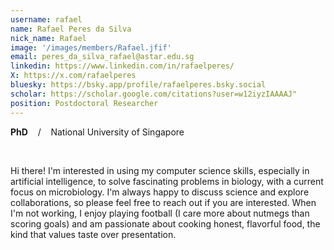 ```yaml
---
username: rafael
name: Rafael Peres da Silva
nick_name: Rafael
image: '/images/members/Rafael.jfif'
email: peres_da_silva_rafael@astar.edu.sg
linkedin: https://www.linkedin.com/in/rafaelperes/ 
X: https://x.com/rafaelperes 
bluesky: https://bsky.app/profile/rafaelperes.bsky.social 
scholar: https://scholar.google.com/citations?user=w12iyzIAAAAJ"
position: Postdoctoral Researcher
---
```


**PhD** &nbsp;&nbsp; / &nbsp;&nbsp; National University of Singapore

<br/>

Hi there! I'm interested in using my computer science skills, especially in artificial intelligence, to solve fascinating problems in biology, with a current focus on microbiology. I'm always happy to discuss science and explore collaborations, so please feel free to reach out if you are interested. When I'm not working, I enjoy playing football (I care more about nutmegs than scoring goals) and am passionate about cooking honest, flavorful food, the kind that values taste over presentation.